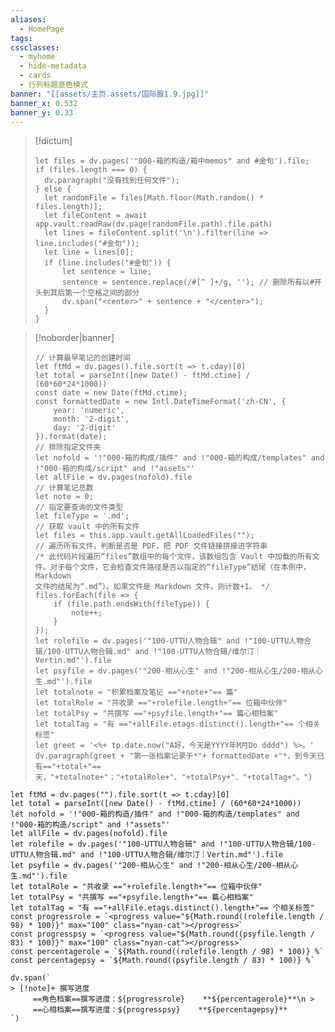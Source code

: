```yaml
---
aliases:
  - HomePage
tags: 
cssclasses:
  - myhome
  - hide-metadata
  - cards
  - 行列标题底色模式
banner: "[[assets/主页.assets/国际服1.9.jpg]]"
banner_x: 0.532
banner_y: 0.33
---
```

> [!dictum] 
> ```dataviewjs
> let files = dv.pages('"000-箱的构造/箱中memos" and #金句').file;
> if (files.length === 0) {
> 	dv.paragraph("没有找到任何文件");
> } else {
> 	let randomFile = files[Math.floor(Math.random() * files.length)];
> 	let fileContent = await app.vault.readRaw(dv.page(randomFile.path).file.path)
> 	let lines = fileContent.split('\n').filter(line => line.includes("#金句"));
> 	let line = lines[0];
> 	if (line.includes("#金句")) {
> 		let sentence = line;
> 		sentence = sentence.replace(/#[^ ]+/g, ''); // 删除所有以#开头到其后第一个空格之间的部分
> 		dv.span("<center>" + sentence + "</center>");
> 	}	
> }

>[!noborder|banner]  &nbsp;
> ```dataviewjs
> // 计算最早笔记的创建时间
> let ftMd = dv.pages().file.sort(t => t.cday)[0]
> let total = parseInt([new Date() - ftMd.ctime] / (60*60*24*1000))
> const date = new Date(ftMd.ctime);
> const formattedDate = new Intl.DateTimeFormat('zh-CN', {
>     year: 'numeric',
>     month: '2-digit',
>     day: '2-digit'
> }).format(date);
> // 排除指定文件夹
> let nofold = '!"000-箱的构成/插件" and !"000-箱的构成/templates" and !"000-箱的构成/script" and !"assets"'
> let allFile = dv.pages(nofold).file
> // 计算笔记总数
> let note = 0;
> // 指定要查询的文件类型
> let fileType = '.md';
> // 获取 vault 中的所有文件
> let files = this.app.vault.getAllLoadedFiles("");
> // 遍历所有文件，判断是否是 PDF，把 PDF 文件链接拼接进字符串
> /* 此代码片段遍历“files”数组中的每个文件，该数组包含 Vault 中加载的所有文件。对于每个文件，它会检查文件路径是否以指定的“fileType”结尾（在本例中，Markdown
> 文件的结尾为“.md”）。如果文件是 Markdown 文件，则计数+1。 */
> files.forEach(file => {
>     if (file.path.endsWith(fileType)) {
>         note++;
>     }
> });
> let rolefile = dv.pages('"100-UTTU人物合辑" and !"100-UTTU人物合辑/100-UTTU人物合辑.md" and !"100-UTTU人物合辑/维尔汀｜Vertin.md"').file
> let psyfile = dv.pages('"200-相从心生" and !"200-相从心生/200-相从心生.md"').file
> let totalnote = "积累档案及笔记 =="+note+"== 篇"
> let totalRole = "共收录 =="+rolefile.length+"== 位箱中伙伴"
> let totalPsy = "共撰写 =="+psyfile.length+"== 篇心相档案"
> let totalTag = "有 =="+allFile.etags.distinct().length+"== 个相关标签"
> let greet = '<%+ tp.date.now("A好，今天是YYYY年M月Do dddd") %>。'
> dv.paragraph(greet + "第一张档案记录于*"+ formattedDate +"*，到今天已有=="+total+"==天，"+totalnote+"；"+totalRole+"、"+totalPsy+"、"+totalTag+"。")

```dataviewjs
let ftMd = dv.pages("").file.sort(t => t.cday)[0]
let total = parseInt([new Date() - ftMd.ctime] / (60*60*24*1000))
let nofold = '!"000-箱的构造/插件" and !"000-箱的构造/templates" and !"000-箱的构造/script" and !"assets"'
let allFile = dv.pages(nofold).file
let rolefile = dv.pages('"100-UTTU人物合辑" and !"100-UTTU人物合辑/100-UTTU人物合辑.md" and !"100-UTTU人物合辑/维尔汀｜Vertin.md"').file
let psyfile = dv.pages('"200-相从心生" and !"200-相从心生/200-相从心生.md"').file
let totalRole = "共收录 =="+rolefile.length+"== 位箱中伙伴"
let totalPsy = "共撰写 =="+psyfile.length+"== 篇心相档案"
let totalTag = "有 =="+allFile.etags.distinct().length+"== 个相关标签" 
const progressrole = `<progress value="${Math.round((rolefile.length / 98) * 100)}" max="100" class="nyan-cat"></progress>`
const progresspsy = `<progress value="${Math.round((psyfile.length / 83) * 100)}" max="100" class="nyan-cat"></progress>`
const percentagerole = `${Math.round((rolefile.length / 98) * 100)} %`
const percentagepsy = `${Math.round((psyfile.length / 83) * 100)} %`

dv.span(`
> [!note]+ 撰写进度
     ==角色档案==撰写进度：${progressrole}    **${percentagerole}**\n > 
     ==心相档案==撰写进度：${progresspsy}    **${percentagepsy}**
`)

```

